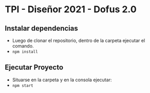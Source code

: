 # TPI - Diseñor 2021 - Dofus 2.0

## Instalar dependencias
- Luego de clonar el repositorio, dentro de la carpeta ejecutar el comando.
- `npm install`

## Ejecutar Proyecto
- Situarse en la carpeta y en la consola ejecutar:
- `npm start`
